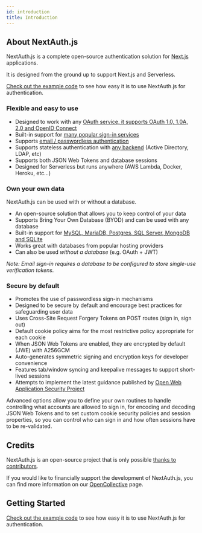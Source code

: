 ```yaml
---
id: introduction
title: Introduction
---
```


## About NextAuth.js

NextAuth.js is a complete open-source authentication solution for [Next.js](http://nextjs.org/) applications.

It is designed from the ground up to support Next.js and Serverless.

[Check out the example code](/getting-started/example) to see how easy it is to use NextAuth.js for authentication.

### Flexible and easy to use

- Designed to work with any [OAuth service, it supports OAuth 1.0, 1.0A, 2.0 and OpenID Connect](/providers)
- Built-in support for [many popular sign-in services](/configuration/providers/oauth)
- Supports [email / passwordless authentication](/providers/email)
- Supports stateless authentication with [any backend](https://authjs.dev/getting-started/database) (Active Directory, LDAP, etc)
- Supports both JSON Web Tokens and database sessions
- Designed for Serverless but runs anywhere (AWS Lambda, Docker, Heroku, etc…)

### Own your own data

NextAuth.js can be used with or without a database.

- An open-source solution that allows you to keep control of your data
- Supports Bring Your Own Database (BYOD) and can be used with any database
- Built-in support for [MySQL, MariaDB, Postgres, SQL Server, MongoDB and SQLite](/configuration/databases)
- Works great with databases from popular hosting providers
- Can also be used _without a database_ (e.g. OAuth + JWT)

_Note: Email sign-in requires a database to be configured to store single-use verification tokens._

### Secure by default

- Promotes the use of passwordless sign-in mechanisms
- Designed to be secure by default and encourage best practices for safeguarding user data
- Uses Cross-Site Request Forgery Tokens on POST routes (sign in, sign out)
- Default cookie policy aims for the most restrictive policy appropriate for each cookie
- When JSON Web Tokens are enabled, they are encrypted by default (JWE) with A256GCM
- Auto-generates symmetric signing and encryption keys for developer convenience
- Features tab/window syncing and keepalive messages to support short-lived sessions
- Attempts to implement the latest guidance published by [Open Web Application Security Project](https://owasp.org/)

Advanced options allow you to define your own routines to handle controlling what accounts are allowed to sign in, for encoding and decoding JSON Web Tokens and to set custom cookie security policies and session properties, so you can control who can sign in and how often sessions have to be re-validated.

## Credits

NextAuth.js is an open-source project that is only possible [thanks to contributors](/contributors).

If you would like to financially support the development of NextAuth.js, you can find more information on our [OpenCollective](https://opencollective.com/nextauth) page.

## Getting Started

[Check out the example code](/getting-started/example) to see how easy it is to use NextAuth.js for authentication.
